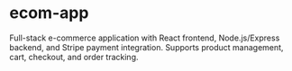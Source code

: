 # ecom-app
Full-stack e-commerce application with React frontend, Node.js/Express backend, and Stripe payment integration. Supports product management, cart, checkout, and order tracking.
